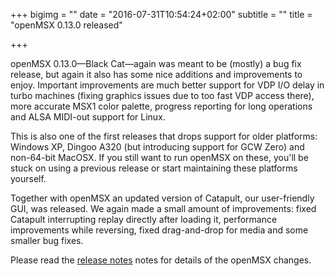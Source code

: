 +++
bigimg = ""
date = "2016-07-31T10:54:24+02:00"
subtitle = ""
title = "openMSX 0.13.0 released"

+++

openMSX 0.13.0—Black Cat—again was meant to be (mostly) a bug fix release, but again it also has some nice additions and improvements to enjoy. 
Important improvements are much better support for VDP I/O delay in turbo machines (fixing graphics issues due to too fast VDP access there), more accurate MSX1 color palette, progress reporting for long operations and ALSA MIDI-out support for Linux. 


This is also one of the first releases that drops support for older platforms: Windows XP, Dingoo A320 (but introducing support for GCW Zero) and non-64-bit MacOSX. If you still want to run openMSX on these, you'll be stuck on using a previous release or start maintaining these platforms yourself. 


Together with openMSX an updated version of Catapult, our user-friendly GUI, was released. 
We again made a small amount of improvements: fixed Catapult interrupting replay directly after loading it, performance improvements while reversing, fixed drag-and-drop for media and some smaller bug fixes.


Please read the [release notes](https://raw.githubusercontent.com/openMSX/openMSX/RELEASE_0_13_0/doc/release-notes.txt) notes for details of the openMSX changes.
